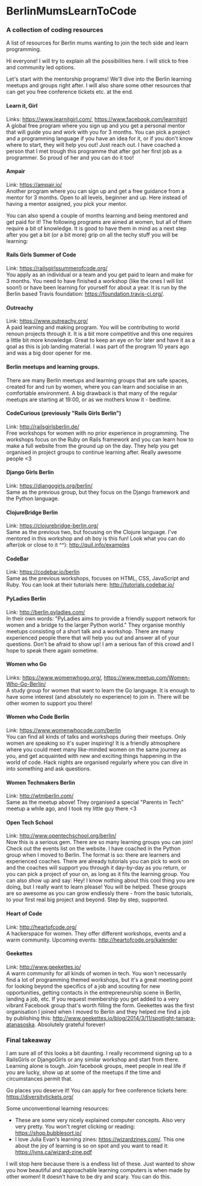 # BerlinMumsLearnToCode
### A collection of coding resources

A list of resources for Berlin mums wanting to join
the tech side and learn programming.

Hi everyone! I will try to explain all the possibilities here.
I will stick to free and community led options. 

Let's start with the mentorship programs!
We'll dive into the Berlin learning meetups and groups
right after.
I will also share some other resources that can get you
free conference tickets etc. at the end.

#### Learn it, Girl

Links: https://www.learnitgirl.com/,
https://www.facebook.com/learnitgirl  
A global free program where you sign up and you
get a personal mentor that will guide you and work
with you for 3 months. 
You can pick a project and a programming language if
you have an idea for it,
or if you don't know where to start, they will
help you out! Just reach out.
I have coached a person that I met trough this
programme that after got her first job as a 
programmer.
So proud of her and you can do it too!

#### Ampair
Link: https://ampair.io/  
Another program where you can sign up and get a
free guidance from a mentor
for 3 months.
Open to all levels, beginner and up.
Here instead of having a mentor assigned, you pick your mentor.

You can also spend a couple of months learning and being mentored
and get paid for it! The following programs are aimed at 
women, but all of them require a bit of knowledge.
It is good to have them in mind as a next step after you get a bit
(or a bit more) grip on all the techy stuff you will be learning:

#### Rails Girls Summer of Code
Link: https://railsgirlssummerofcode.org/  
You apply as an individual or a team and you get paid to learn
and make for 3 months.
You need to have finished a workshop (like the ones
I will list soon!) or have been learning for yourself
for about a year.
It is run by the Berlin based Travis foundation:
https://foundation.travis-ci.org/. 

#### Outreachy
Link: https://www.outreachy.org/  
A paid learning and making program.
You will be contributing to world renoun projects through it.
It is a bit more competitive and this one requires a little bit
more knowledge.
Great to keep an eye on for later and have it as a goal
as this is job landing material.
I was part of the program 10 years ago and was
a big door opener for me.

#### Berlin meetups and learning groups.
There are many Berlin meetups and learning groups
that are safe spaces,
created for and run by women, where you can learn and 
socialise in an comfortable environment.
A big drawback is that many of the regular meetups
are starting at 19:00, or as we 
mothers know it - bedtime.

#### CodeCurious (previously "Rails Girls Berlin")
Link: http://railsgirlsberlin.de/  
Free workshops for women with no prior experience in programming.
The workshops focus on the Ruby on Rails framework and you 
can learn how to make a full website from the ground up on the day.
They help you get organised in project groups to continue 
learning after. Really awesome people <3

#### Django Girls Berlin
Link: https://djangogirls.org/berlin/  
Same as the previous group, but they focus on the Django
framework and the Python language. 

#### ClojureBridge Berlin
Link: https://clojurebridge-berlin.org/  
Same as the previous two, but focusing on the
Clojure language.
I've mentored in this workshop and oh boy is this fun!
Look what you can do after(ok or close to it ^^):
http://quil.info/examples

#### CodeBar
Link: https://codebar.io/berlin  
Same as the previous workshops, focuses on HTML, CSS,
JavaScript and Ruby.
You can look at their tutorials here:
http://tutorials.codebar.io/

#### PyLadies Berlin
Link: http://berlin.pyladies.com/  
In their own words: "PyLadies aims to provide a
friendly support network for women and a bridge
to the larger Python world." 
They organise monthly meetups consisting of a
short talk and a workshop.
There are many experienced people there that will help
you out and answer all of your questions.
Don't be afraid to show up!
I am a serious fan of this crowd and I hope to speak 
there again sometime.

#### Women who Go
Links: https://www.womenwhogo.org/,
https://www.meetup.com/Women-Who-Go-Berlin/  
A study group for women that want to learn the Go language.
It is enough to have some interest (and absolutely no experience)
to join in.
There will be other women to support you there! 

#### Women who Code Berlin
Link: https://www.womenwhocode.com/berlin  
You can find all kinds of talks and workshops during their meetups.
Only women are speaking so it's super inspiring!
It is a friendly atmosphere where you could meet many like-minded
women on the same journey as you, and get acquainted with new 
and exciting things happening in the world of code.
Hack nights are organised regularly where you
can dive in into something and ask questions.

#### Women Techmakers Berlin
Link: http://wtmberlin.com/  
Same as the meetup above!
They organised a special "Parents in Tech" meetup a while ago,
and I took my little guy there <3

#### Open Tech School
Link: http://www.opentechschool.org/berlin/  
Now this is a serious gem.
There are so many learning groups you can join!
Check out the events list on the website.
I have coached in the Python group when I moved to Berlin.
The format is so: there are learners and experienced coaches.
There are already tutorials you can pick to work on and the coaches
will support you through it day-by-day as you return, or you can 
pick a project of your on, as long as it fits the learning group.
You can also show up and say: Hey! I know nothing about this
cool thing you are doing, but I really want to learn please!
You will be helped.
These groups are so awesome as you can grow endlessly there - from
the basic tutorials, to your first real big project and beyond.
Step by step, supported.

#### Heart of Code
Link: http://heartofcode.org/  
A hackerspace for women. They offer different workshops,
events and a warm community.
Upcoming events:
http://heartofcode.org/kalender

#### Geekettes
Link: http://www.geekettes.io/  
A warm community for all kinds of women in tech.
You won't necessarily find a lot of programming
themed workshops, but it's a great meeting point
for looking beyond the specifics
of a job and scouting for new opportunities, getting
contacts in the entrepreneurship scene in Berlin,
landing a job, etc.
If you request membership you get added to a very
vibrant Facebook group that's worth filling the form.
Geekettes was the first organisation I joined when I moved to Berlin
and they helped me find a job by publishing this:
http://www.geekettes.io/blog/2014/3/11/spotlight-tamara-atanasoska.
Absolutely grateful forever!


### Final takeaway

I am sure all of this looks a bit daunting.
I really recommend signing up to a RailsGirls or DjangoGirls
or any similar workshop and start from there.
Learning alone is tough.
Join facebook groups, meet people in real life if you are lucky, 
show up at some of the meetups if the time and
circumstances permit that. 

Go places you deserve it!
You can apply for free conference tickets here:
https://diversitytickets.org/

Some unconventional learning resources:
- These are some very nicely explained computer concepts.
  Also very very pretty.
  You won't regret clicking or reading: https://shop.bubblesort.io/
- I love Julia Evan's learning zines: https://wizardzines.com/.
  This one about the joy of learning is so on spot and 
  you want to read it: https://jvns.ca/wizard-zine.pdf

I will stop here because there is a endless list of these.
Just wanted to show you how beautiful and approachable learning 
computers is when made by other women!
It doesn't have to be dry and scary.
You can do this.









